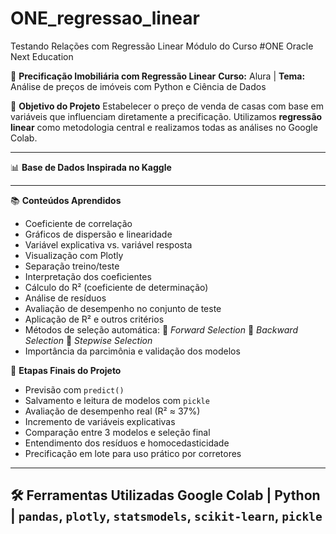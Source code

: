 # ONE_regressao_linear
Testando Relações com Regressão Linear
Módulo do Curso #ONE Oracle Next Education

📘 **Precificação Imobiliária com Regressão Linear**
**Curso:** Alura | **Tema:** Análise de preços de imóveis com Python e Ciência de Dados

🎯 **Objetivo do Projeto**
Estabelecer o preço de venda de casas com base em variáveis que influenciam diretamente a precificação. Utilizamos **regressão linear** como metodologia central e realizamos todas as análises no Google Colab.

---

📊 **Base de Dados Inspirada no Kaggle**

---

📚 **Conteúdos Aprendidos**

* Coeficiente de correlação
* Gráficos de dispersão e linearidade
* Variável explicativa vs. variável resposta
* Visualização com Plotly
* Separação treino/teste
* Interpretação dos coeficientes
* Cálculo do R² (coeficiente de determinação)
* Análise de resíduos
* Avaliação de desempenho no conjunto de teste
* Aplicação de R² e outros critérios
* Métodos de seleção automática:
  🔹 *Forward Selection*
  🔹 *Backward Selection*
  🔹 *Stepwise Selection*
* Importância da parcimônia e validação dos modelos

📌 **Etapas Finais do Projeto**

* Previsão com `predict()`
* Salvamento e leitura de modelos com `pickle`
* Avaliação de desempenho real (R² ≈ 37%)
* Incremento de variáveis explicativas
* Comparação entre 3 modelos e seleção final
* Entendimento dos resíduos e homocedasticidade
* Precificação em lote para uso prático por corretores

---

🛠️ **Ferramentas Utilizadas**
Google Colab | Python | `pandas`, `plotly`, `statsmodels`, `scikit-learn`, `pickle`
---
